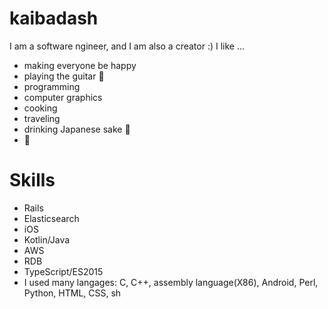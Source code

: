 # kaibadash

I am a software ngineer, and I am also a creator :)
I like ...

- making everyone be happy
- playing the guitar :guitar:
- programming
- computer graphics
- cooking
- traveling
- drinking Japanese sake :sake:
- :dog:

# Skills

- Rails
- Elasticsearch
- iOS
- Kotlin/Java
- AWS
- RDB
- TypeScript/ES2015
- I used many langages: C, C++, assembly language(X86), Android, Perl, Python, HTML, CSS, sh
